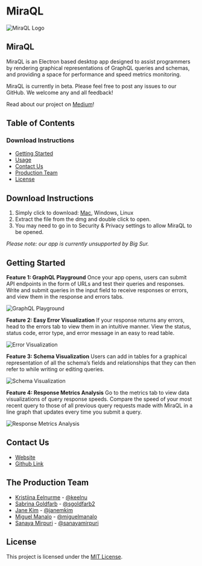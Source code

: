 # MiraQL

![MiraQL Logo](https://res.cloudinary.com/dbo7cxsfs/image/upload/v1609901771/MiraQL%20Readme%20Logo.png)

## MiraQL

MiraQL is an Electron based desktop app designed to assist programmers by rendering graphical representations of GraphQL queries and schemas, and providing a space for performance and speed metrics monitoring.

MiraQL is currently in beta. Please feel free to post any issues to our GitHub. We welcome any and all feedback!

Read about our project on [Medium](https://medium.com/@jane.minhyung.kim/introducing-miraql-the-next-generation-graphql-gui-cd03adb80ed2)!

## Table of Contents

### Download Instructions

- [Getting Started](#download-instructions)
- [Usage](#getting-started)
- [Contact Us](#contact-us)
- [Production Team](#the-production-team)
- [License](#license)

## Download Instructions

1. Simply click to download: [Mac](https://www.dropbox.com/s/hofkrmcn5juocka/MiraQL-Mac-Beta.dmg?dl=0), Windows, Linux
2. Extract the file from the dmg and double click to open.
3. You may need to go in to Security & Privacy settings to allow MiraQL to be opened.

_Please note: our app is currently unsupported by Big Sur._

## Getting Started

**Feature 1: GraphQL Playground**
Once your app opens, users can submit API endpoints in the form of URLs and test their queries and responses. Write and submit queries in the input field to receive responses or errors, and view them in the response and errors tabs.

![GraphQL Playground](https://res.cloudinary.com/dbo7cxsfs/image/upload/v1610028283/MiraQL/Feature%201%20-%20GraphQL%20Playground.gif)

**Feature 2: Easy Error Visualization**
If your response returns any errors, head to the errors tab to view them in an intuitive manner. View the status, status code, error type, and error message in an easy to read table.

![Error Visualization](https://res.cloudinary.com/dbo7cxsfs/image/upload/v1610027901/MiraQL/Feature%202%20-%20Error%20Visualization.gif)

**Feature 3: Schema Visualization**
Users can add in tables for a graphical representation of all the schema’s fields and relationships that they can then refer to while writing or editing queries.

![Schema Visualization](https://res.cloudinary.com/dbo7cxsfs/image/upload/v1610027538/MiraQL/Feature%203%20-%20Schema%20Visualization.gif)

**Feature 4: Response Metrics Analysis**
Go to the metrics tab to view data visualizations of query response speeds. Compare the speed of your most recent query to those of all previous query requests made with MiraQL in a line graph that updates every time you submit a query.

![Response Metrics Analysis](https://res.cloudinary.com/dbo7cxsfs/image/upload/v1610027281/MiraQL/Feature%204%20-%20Dynamic%20Query%20Response.gif)

## Contact Us

- [Website](https://miraql.org)
- [Github Link](https://github.com/oslabs-beta/miraql)

## The Production Team

- [Kristiina Eelnurme](https://www.linkedin.com/in/kristiina-eelnurme/) - [@keelnu](https://github.com/keelnu)
- [Sabrina Goldfarb](https://www.linkedin.com/in/sabrinagoldfarb/) - [@sgoldfarb2](https://github.com/sgoldfarb2)
- [Jane Kim](https://www.linkedin.com/in/janeminhyungkim/) - [@janemkim](https://github.com/miguelmanalo)
- [Miguel Manalo](https://www.linkedin.com/in/mmanalo/) - [@miguelmanalo](https://github.com/miguelmanalo)
- [Sanaya Mirpuri](https://www.linkedin.com/in/sanayamirpuri/) - [@sanayamirpuri](https://github.com/sanayamirpuri)

## License

This project is licensed under the [MIT License](https://opensource.org/licenses/mit-license.php).
